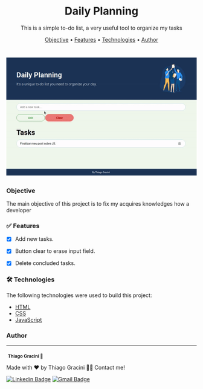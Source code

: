 <h1 align="center">Daily Planning</h1>

<p align="center">This is a simple to-do list, a very useful tool to organize my tasks</p>

<p align="center">
 <a href="#objective">Objective</a> •
 <a href="#features">Features</a> • 
 <a href="#technologies">Technologies</a> •
 <a href="#author">Author</a>
</p>

<h1 align="center">
  <img alt="NextLevelWeek" title="#NextLevelWeek" src="./images/animated-use.gif" />
</h1>

<h3 id="objective">Objective</h2>
<p>The main objective of this project is to fix my acquires knowledges how a developer</p>

<h3 id="features">✅ Features</h3>

- [x] Add new tasks.
- [x] Button clear to erase input field.
- [x] Delete concluded tasks.


<h3 id="technologies">🛠 Technologies</h3>

The following technologies were used to build this project:

- [HTML](https://html.spec.whatwg.org/multipage/)
- [CSS](https://www.w3schools.com/css/)
- [JavaScript](https://www.javascript.com/)

<h3 id="author">Author</h3>

---

 <img style="border-radius: 50%;" src="https://media-exp1.licdn.com/dms/image/C4D03AQEnxa3h5baqsQ/profile-displayphoto-shrink_800_800/0/1605807735569?e=1648684800&v=beta&t=aMpFsRCteUhbGRzi7UVJ6T2uzNhonlTsl8kl8rbv0cI" width="100px;" alt=""/>
 <sub><b>Thiago Gracini 🚀</b></sub>

Made with ❤️ by Thiago Gracini 👋🏽 Contact me!

[![Linkedin Badge](https://img.shields.io/badge/-Thiago-blue?style=flat-square&logo=Linkedin&logoColor=white&link=https://www.linkedin.com/in/thiago-gracini/)](https://www.linkedin.com/in/thiago-gracini/) 
[![Gmail Badge](https://img.shields.io/badge/-thiago.gracini@outlook.com-c14438?style=flat-square&logo=Gmail&logoColor=white&link=mailto:thiago.gracini@outlook.com)](mailto:thiago.gracini@outlook.com)